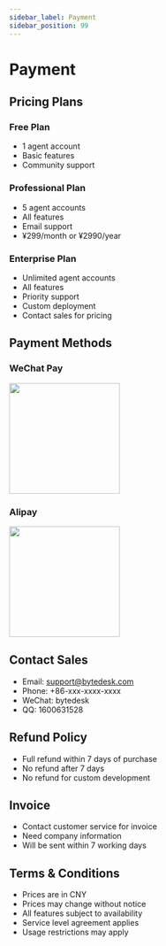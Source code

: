 ```yaml
---
sidebar_label: Payment
sidebar_position: 99
---
```


# Payment

## Pricing Plans

### Free Plan

- 1 agent account
- Basic features
- Community support

### Professional Plan

- 5 agent accounts
- All features
- Email support
- ¥299/month or ¥2990/year

### Enterprise Plan

- Unlimited agent accounts
- All features
- Priority support
- Custom deployment
- Contact sales for pricing

## Payment Methods

### WeChat Pay

<img src="/img/payment/wechat.png" width="200"/>

### Alipay

<img src="/img/payment/alipay.png" width="200"/>

## Contact Sales

- Email: support@bytedesk.com
- Phone: +86-xxx-xxxx-xxxx
- WeChat: bytedesk
- QQ: 1600631528

## Refund Policy

- Full refund within 7 days of purchase
- No refund after 7 days
- No refund for custom development

## Invoice

- Contact customer service for invoice
- Need company information
- Will be sent within 7 working days

## Terms & Conditions

- Prices are in CNY
- Prices may change without notice
- All features subject to availability
- Service level agreement applies
- Usage restrictions may apply
